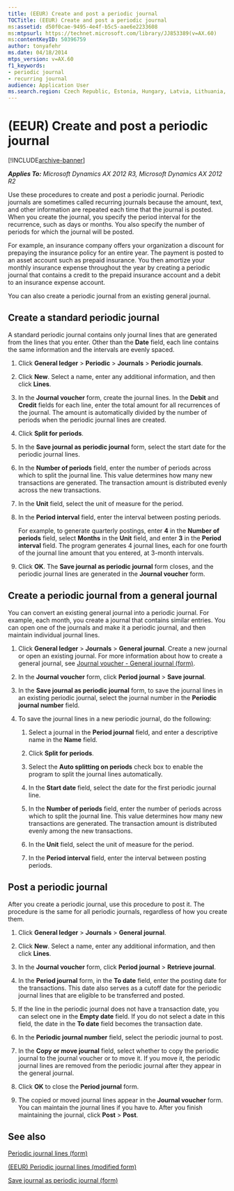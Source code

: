 ```yaml
---
title: (EEUR) Create and post a periodic journal
TOCTitle: (EEUR) Create and post a periodic journal
ms:assetid: d50f0cae-9495-4e4f-b5c5-aae6e2233608
ms:mtpsurl: https://technet.microsoft.com/library/JJ853389(v=AX.60)
ms:contentKeyID: 50396759
author: tonyafehr
ms.date: 04/18/2014
mtps_version: v=AX.60
f1_keywords:
- periodic journal
- recurring journal
audience: Application User
ms.search.region: Czech Republic, Estonia, Hungary, Latvia, Lithuania, Poland, Russia
---
```


# (EEUR) Create and post a periodic journal 


[!INCLUDE[archive-banner](includes/archive-banner.md)]


_**Applies To:** Microsoft Dynamics AX 2012 R3, Microsoft Dynamics AX 2012 R2_

Use these procedures to create and post a periodic journal. Periodic journals are sometimes called recurring journals because the amount, text, and other information are repeated each time that the journal is posted. When you create the journal, you specify the period interval for the recurrence, such as days or months. You also specify the number of periods for which the journal will be posted.

For example, an insurance company offers your organization a discount for prepaying the insurance policy for an entire year. The payment is posted to an asset account such as prepaid insurance. You then amortize your monthly insurance expense throughout the year by creating a periodic journal that contains a credit to the prepaid insurance account and a debit to an insurance expense account.

You can also create a periodic journal from an existing general journal.

## Create a standard periodic journal

A standard periodic journal contains only journal lines that are generated from the lines that you enter. Other than the **Date** field, each line contains the same information and the intervals are evenly spaced.

1.  Click **General ledger** \> **Periodic** \> **Journals** \> **Periodic journals**.

2.  Click **New**. Select a name, enter any additional information, and then click **Lines**.

3.  In the **Journal voucher** form, create the journal lines. In the **Debit** and **Credit** fields for each line, enter the total amount for all recurrences of the journal. The amount is automatically divided by the number of periods when the periodic journal lines are created.

4.  Click **Split for periods**.

5.  In the **Save journal as periodic journal** form, select the start date for the periodic journal lines.

6.  In the **Number of periods** field, enter the number of periods across which to split the journal line. This value determines how many new transactions are generated. The transaction amount is distributed evenly across the new transactions.

7.  In the **Unit** field, select the unit of measure for the period.

8.  In the **Period interval** field, enter the interval between posting periods.
    
    For example, to generate quarterly postings, enter **4** in the **Number of periods** field, select **Months** in the **Unit** field, and enter **3** in the **Period interval** field. The program generates 4 journal lines, each for one fourth of the journal line amount that you entered, at 3-month intervals.

9.  Click **OK**. The **Save journal as periodic journal** form closes, and the periodic journal lines are generated in the **Journal voucher** form.

## Create a periodic journal from a general journal

You can convert an existing general journal into a periodic journal. For example, each month, you create a journal that contains similar entries. You can open one of the journals and make it a periodic journal, and then maintain individual journal lines.

1.  Click **General ledger** \> **Journals** \> **General journal**. Create a new journal or open an existing journal. For more information about how to create a general journal, see [Journal voucher - General journal (form)](https://technet.microsoft.com/library/aa591466\(v=ax.60\)).

2.  In the **Journal voucher** form, click **Period journal** \> **Save journal**.

3.  In the **Save journal as periodic journal** form, to save the journal lines in an existing periodic journal, select the journal number in the **Periodic journal number** field.

4.  To save the journal lines in a new periodic journal, do the following:
    
    1.  Select a journal in the **Period journal** field, and enter a descriptive name in the **Name** field.
    
    2.  Click **Split for periods**.
    
    3.  Select the **Auto splitting on periods** check box to enable the program to split the journal lines automatically.
    
    4.  In the **Start date** field, select the date for the first periodic journal line.
    
    5.  In the **Number of periods** field, enter the number of periods across which to split the journal line. This value determines how many new transactions are generated. The transaction amount is distributed evenly among the new transactions.
    
    6.  In the **Unit** field, select the unit of measure for the period.
    
    7.  In the **Period interval** field, enter the interval between posting periods.

## Post a periodic journal

After you create a periodic journal, use this procedure to post it. The procedure is the same for all periodic journals, regardless of how you create them.

1.  Click **General ledger** \> **Journals** \> **General journal**.

2.  Click **New**. Select a name, enter any additional information, and then click **Lines**.

3.  In the **Journal voucher** form, click **Period journal** \> **Retrieve journal**.

4.  In the **Period journal** form, in the **To date** field, enter the posting date for the transactions. This date also serves as a cutoff date for the periodic journal lines that are eligible to be transferred and posted.

5.  If the line in the periodic journal does not have a transaction date, you can select one in the **Empty date** field. If you do not select a date in this field, the date in the **To date** field becomes the transaction date.

6.  In the **Periodic journal number** field, select the periodic journal to post.

7.  In the **Copy or move journal** field, select whether to copy the periodic journal to the journal voucher or to move it. If you move it, the periodic journal lines are removed from the periodic journal after they appear in the general journal.

8.  Click **OK** to close the **Period journal** form.

9.  The copied or moved journal lines appear in the **Journal voucher** form. You can maintain the journal lines if you have to. After you finish maintaining the journal, click **Post** \> **Post**.

## See also

[Periodic journal lines (form)](https://technet.microsoft.com/library/aa557282\(v=ax.60\))

[(EEUR) Periodic journal lines (modified form)](https://technet.microsoft.com/library/jj714475\(v=ax.60\))

[Save journal as periodic journal (form)](https://technet.microsoft.com/library/aa585700\(v=ax.60\))

  


